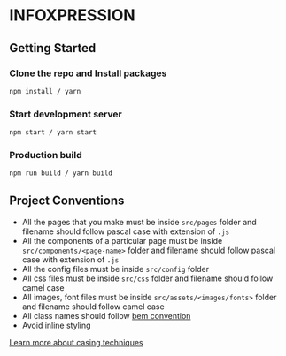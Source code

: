# INFOXPRESSION

## Getting Started
### Clone the repo and Install packages
   ```sh
   npm install / yarn
   ```
### Start development server
  ```sh
  npm start / yarn start
  ```
### Production build
  ```sh
  npm run build / yarn build
  ```
## Project Conventions
- All the pages that you make must be inside `src/pages` folder and filename should follow pascal case with extension of `.js`
- All the components of a particular page must be inside `src/components/<page-name>` folder and filename should follow pascal case with extension of `.js`
- All the config files must be inside `src/config` folder
- All css files must be inside `src/css` folder and filename should follow camel case
- All images, font files must be inside `src/assets/<images/fonts>` folder and filename should follow camel case
- All class names should follow [bem convention](http://getbem.com/naming/)
- Avoid inline styling

[Learn more about casing techniques](https://medium.com/nerd-for-tech/programming-case-types-explained-143cad3681e3)